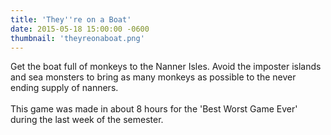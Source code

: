 ```yaml
---
title: 'They''re on a Boat'
date: 2015-05-18 15:00:00 -0600
thumbnail: 'theyreonaboat.png'
---
```

Get the boat full of monkeys to the Nanner Isles. Avoid the imposter islands and sea monsters to bring as many monkeys as possible to the never ending supply of nanners.
<br/><br/>
This game was made in about 8 hours for the 'Best Worst Game Ever' during the last week of the semester.